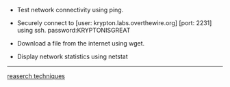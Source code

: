 - Test network connectivity using ping.

- Securely connect to [user: krypton.labs.overthewire.org] [port: 2231] using ssh. password:KRYPTONISGREAT

- Download a file from the internet using wget.

- Display network statistics using netstat
------------------------------------------------
[reaserch techniques](https://github.com/ROT101/learn_something/blob/main/skill_development/research.md)
